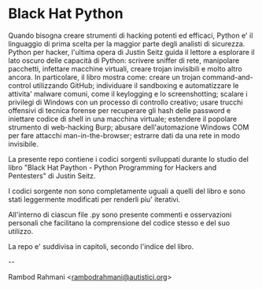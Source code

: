 # Black Hat Python

Quando bisogna creare strumenti di hacking potenti ed efficaci, Python e' il linguaggio di prima scelta per la maggior parte degli analisti di sicurezza. Python per hacker, l'ultima opera di Justin Seitz guida il lettore a esplorare il lato oscuro delle capacità di Python: scrivere sniffer di rete, manipolare pacchetti, infettare macchine virtuali, creare trojan invisibili e molto altro ancora. In particolare, il libro mostra come: creare un trojan command-and-control utilizzando GitHub; individuare il sandboxing e automatizzare le attivita' malware comuni, come il keylogging e lo screenshotting; scalare i privilegi di Windows con un processo di controllo creativo; usare trucchi offensivi di tecnica forense per recuperare gli hash delle password e iniettare codice di shell in una macchina virtuale; estendere il popolare strumento di web-hacking Burp; abusare dell'automazione Windows COM per fare attacchi man-in-the-browser; estrarre dati da una rete in modo invisibile. 

La presente repo contiene i codici sorgenti sviluppati durante lo studio del libro "Black Hat Paython - Python Programming for Hackers and Pentesters" di Justin Seitz.

I codici sorgente non sono completamente uguali a quelli del libro e sono stati leggermente modificati per renderli piu' iterativi.

All'interno di ciascun file .py sono presente commenti e osservazioni personali che facilitano la comprensione del codice stesso e del suo utilizzo.

La repo e' suddivisa in capitoli, secondo l'indice del libro.

--

Rambod Rahmani <<rambodrahmani@autistici.org>>
